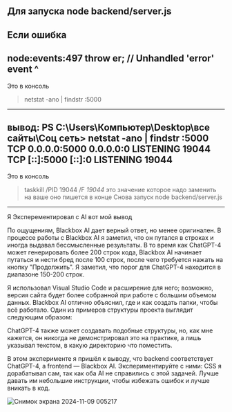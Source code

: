Для запуска node backend/server.js
----------------------
Если ошибка 
----------------------
node:events:497
throw er; // Unhandled 'error' event
^
----------------------
Это в консоль
> netstat -ano | findstr :5000
----------------------
вывод:
PS C:\Users\Компьютер\Desktop\все сайты\Соц сеть> netstat -ano | findstr :5000
  TCP    0.0.0.0:5000           0.0.0.0:0              LISTENING       19044
  TCP    [::]:5000              [::]:0                 LISTENING       19044
----------------------
Это в консоль
> taskkill /PID 19044 /F
> *19044* это значение которое надо заменить на ваше оно пишется в конце
> Снова запуск node backend/server.js
----------------------




Я Эксперементировал с AI вот мой вывод

По ощущениям, Blackbox AI дает верный ответ, но менее оригинален. В процессе работы с Blackbox AI я заметил, что он путался в строках и иногда выдавал бессмысленные результаты. В то время как ChatGPT-4 может генерировать более 200 строк кода, Blackbox AI начинает путаться и нести бред после 100 строк, после чего требуется нажать на кнопку "Продолжить". Я заметил, что порог для ChatGPT-4 находится в диапазоне 150-200 строк.

Я использовал Visual Studio Code и расширение для него; возможно, версия сайта будет более собранной при работе с большим объемом данных. Blackbox AI отлично объяснил, где и как создать папки, чтобы всё работало. Один из примеров структуры проекта выглядит следующим образом:

ChatGPT-4 также может создавать подобные структуры, но, как мне кажется, он никогда не демонстрировал это на практике, а лишь указывал текстом, в какую директорию что поместить.

В этом эксперименте я пришёл к выводу, что backend соответствует ChatGPT-4, а frontend — Blackbox AI. Экспериментируйте с ними: CSS я дорабатывал сам, так как оба AI не справились с этой задачей. Лучше давать им небольшие инструкции, чтобы избежать ошибок и лучше вникать в код.

![Снимок экрана 2024-11-09 005217](https://github.com/user-attachments/assets/301570fa-034d-417a-9405-3eef3540029d)
